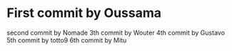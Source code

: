# First commit by Oussama
second commit by Nomade
3th commit by Wouter
4th commit by Gustavo
5th commit by totto9
6th commit by Mitu
